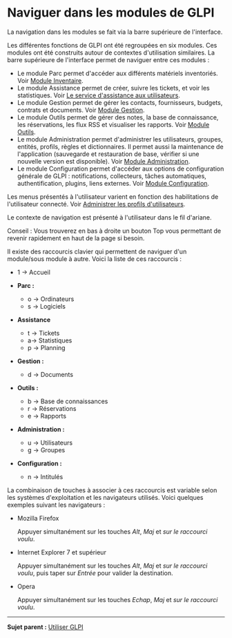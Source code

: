 Naviguer dans les modules de GLPI
=================================

La navigation dans les modules se fait via la barre supérieure de
l'interface.

Les différentes fonctions de GLPI ont été regroupées en six modules. Ces
modules ont été construits autour de contextes d'utilisation similaires.
La barre supérieure de l'interface permet de naviguer entre ces modules
:

-   Le module Parc permet d'accéder aux différents matériels
    inventoriés. Voir [Module
    Inventaire](inventory.html "Module Inventaire de GLPI").
-   Le module Assistance permet de créer, suivre les tickets, et voir
    les statistiques. Voir [Le service d'assistance aux
    utilisateurs](helpdesk.html "Le service d'Assistance aux utilisateurs de GLPI").
-   Le module Gestion permet de gérer les contacts, fournisseurs,
    budgets, contrats et documents. Voir [Module
    Gestion](management.html "Le module Gestion permet aux utilisateurs de gérer les contacts, les fournisseurs, les budgets, les contrats et les documents").
-   Le module Outils permet de gérer des notes, la base de connaissance,
    les réservations, les flux RSS et visualiser les rapports. Voir
    [Module
    Outils](tool.html "Le module Outils permet aux utilisateurs de gérer les notes, la base de connaissance, les réservations ainsi que de générer des rapports").
-   Le module Administration permet d'administrer les utilisateurs,
    groupes, entités, profils, règles et dictionnaires. Il permet aussi
    la maintenance de l'application (sauvegarde et restauration de base,
    vérifier si une nouvelle version est disponible). Voir [Module
    Administration](administration.html "Le module Administration permet d'administrer les utilisateurs, groupes, entités, profils, règles et dictionnaires et offre des outils de maintenance de l'application (sauvegarde et restauration de base, vérification de nouvelle version disponible).").
-   Le module Configuration permet d'accéder aux options de
    configuration générale de GLPI : notifications, collecteurs, tâches
    automatiques, authentification, plugins, liens externes. Voir
    [Module Configuration](config.html "Module Configuration de GLPI").

Les menus présentés à l'utilisateur varient en fonction des
habilitations de l'utilisateur connecté. Voir [Administrer les profils
d'utilisateurs](administration_profile.html "Dans GLPI, administrer les profils peut se faire à partir du menu Administration > Profils.").

Le contexte de navigation est présenté à l'utilisateur dans le fil
d'ariane.

Conseil : Vous trouverez en bas à droite un bouton Top vous permettant
de revenir rapidement en haut de la page si besoin.

Il existe des raccourcis clavier qui permettent de naviguer d'un
module/sous module à autre. Voici la liste de ces raccourcis :

-   1 -\> Accueil
-   **Parc :**
    -   o -\> Ordinateurs
    -   s -\> Logiciels

-   **Assistance**
    -   t -\> Tickets
    -   a-\> Statistiques
    -   p -\> Planning

-   **Gestion :**
    -   d -\> Documents

-   **Outils :**
    -   b -\> Base de connaissances
    -   r -\> Réservations
    -   e -\> Rapports

-   **Administration :**
    -   u -\> Utilisateurs
    -   g -\> Groupes

-   **Configuration :**
    -   n -\> Intitulés

La combinaison de touches à associer à ces raccourcis est variable selon
les systèmes d'exploitation et les navigateurs utilisés. Voici quelques
exemples suivant les navigateurs :

-   Mozilla Firefox

    Appuyer simultanément sur les touches *Alt*, *Maj* et *sur le
    raccourci voulu*.

-   Internet Explorer 7 et supérieur

    Appuyer simultanément sur les touches *Alt*, *Maj* et *sur le
    raccourci voulu*, puis taper sur *Entrée* pour valider la
    destination.

-   Opera

    Appuyer simultanément sur les touches *Echap*, *Maj* et *sur le
    raccourci voulu*.

---------
**Sujet parent :** [Utiliser GLPI](index.php?fr/05_utiliser_GLPI/01_utiliser_GLPI.md)
